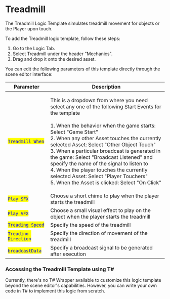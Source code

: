 # Treadmill

The Treadmill Logic Template simulates treadmill movement for objects or the Player upon touch.

To add the Treadmill logic template, follow these steps:

1. Go to the Logic Tab.
2. Select Treadmill under the header "Mechanics".
3. Drag and drop it onto the desired asset.

You can edit the following parameters of this template directly through the scene editor interface:

| Parameter                                             | Description                                                                                                                                                                                                                                                                                                                                                                                                                                                                                                                                                       |
| ----------------------------------------------------- | ----------------------------------------------------------------------------------------------------------------------------------------------------------------------------------------------------------------------------------------------------------------------------------------------------------------------------------------------------------------------------------------------------------------------------------------------------------------------------------------------------------------------------------------------------------------- |
| <mark style="color:blue;">`Treadmill When`</mark>     | <p>This is a dropdown from where you need select any one of the following Start Events for the template<br> <br>1. When the behavior  when the game starts: Select "Game Start"<br>2. When any other Asset touches the currently selected Asset: Select "Other Object Touch"<br>3. When a particular broadcast is generated in the game: Select "Broadcast Listened" and specify the name of the signal to listen to<br>4. When the player touches the currently selected Asset: Select "Player Touchers"<br>5. When the Asset is clicked: Select "On Click" </p> |
| <mark style="color:blue;">`Play SFX`</mark>           | Choose a short chime to play when the player starts the treadmill                                                                                                                                                                                                                                                                                                                                                                                                                                                                                                 |
| <mark style="color:blue;">`Play VFX`</mark>           | Choose a small visual effect to play on the object when the player starts the treadmill                                                                                                                                                                                                                                                                                                                                                                                                                                                                           |
| <mark style="color:blue;">`Treading Speed`</mark>     | Specify the speed of the treadmill                                                                                                                                                                                                                                                                                                                                                                                                                                                                                                                                |
| <mark style="color:blue;">`Treading Direction`</mark> | Specify the direction of movement of the treadmill                                                                                                                                                                                                                                                                                                                                                                                                                                                                                                                |
| <mark style="color:blue;">`broadcastData`</mark>      | Specify a broadcast signal to be generated after execution                                                                                                                                                                                                                                                                                                                                                                                                                                                                                                        |

### Accessing the Treadmill Template using T\#

Currently, there's no T# Wrapper available to customize this logic template beyond the scene editor's capabilities. However, you can write your own code in T# to implement this logic from scratch.

